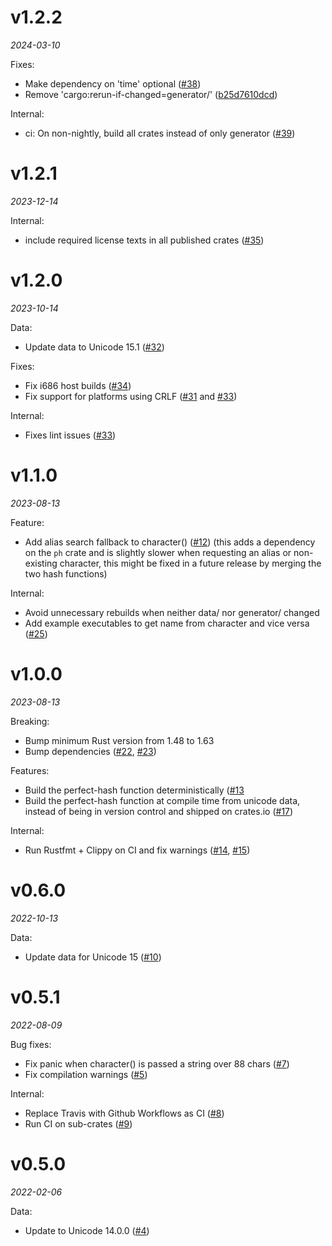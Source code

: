 # v1.2.2

*2024-03-10*

Fixes:

* Make dependency on 'time' optional ([#38](https://github.com/progval/unicode_names2/pull/38/))
* Remove 'cargo:rerun-if-changed=generator/' ([b25d7610dcd](https://github.com/progval/unicode_names2/commit/b25d7610dcdb1b4f8f0e461a8c7570370e55478f))

Internal:

* ci: On non-nightly, build all crates instead of only generator ([#39](https://github.com/progval/unicode_names2/pull/39))

# v1.2.1

*2023-12-14*

Internal:

* include required license texts in all published crates ([#35](https://github.com/progval/unicode_names2/pull/35))

# v1.2.0

*2023-10-14*

Data:

* Update data to Unicode 15.1 ([#32](https://github.com/progval/unicode_names2/pull/32))

Fixes:

* Fix i686 host builds ([#34](https://github.com/progval/unicode_names2/pull/34))
* Fix support for platforms using CRLF ([#31](https://github.com/progval/unicode_names2/pull/31) and [#33](https://github.com/progval/unicode_names2/pull/33))

Internal:

* Fixes lint issues ([#33](https://github.com/progval/unicode_names2/pull/33))

# v1.1.0

*2023-08-13*

Feature:

* Add alias search fallback to character() ([#12](https://github.com/progval/unicode_names2/pull/12))
  (this adds a dependency on the `ph` crate and is slightly slower when requesting an alias
  or non-existing character, this might be fixed in a future release by merging the two hash functions)

Internal:

* Avoid unnecessary rebuilds when neither data/ nor generator/ changed
* Add example executables to get name from character and vice versa ([#25](https://github.com/progval/unicode_names2/pull/15))

# v1.0.0

*2023-08-13*

Breaking:

* Bump minimum Rust version from 1.48 to 1.63
* Bump dependencies ([#22](https://github.com/progval/unicode_names2/pull/22), [#23](https://github.com/progval/unicode_names2/pull/23))

Features:

* Build the perfect-hash function deterministically ([#13](https://github.com/progval/unicode_names2/pull/13)
* Build the perfect-hash function at compile time from unicode data, instead of being
  in version control and shipped on crates.io ([#17](https://github.com/progval/unicode_names2/pull/17))

Internal:

* Run Rustfmt + Clippy on CI and fix warnings ([#14](https://github.com/progval/unicode_names2/pull/14), [#15](https://github.com/progval/unicode_names2/pull/15))

# v0.6.0

*2022-10-13*

Data:

* Update data for Unicode 15 ([#10](https://github.com/progval/unicode_names2/pull/10))

# v0.5.1

*2022-08-09*

Bug fixes:

* Fix panic when character() is passed a string over 88 chars ([#7](https://github.com/progval/unicode_names2/pull/7))
* Fix compilation warnings ([#5](https://github.com/progval/unicode_names2/pull/5))

Internal:

* Replace Travis with Github Workflows as CI ([#8](https://github.com/progval/unicode_names2/pull/8))
* Run CI on sub-crates ([#9](https://github.com/progval/unicode_names2/pull/9))

# v0.5.0

*2022-02-06*

Data:

* Update to Unicode 14.0.0 ([#4](https://github.com/progval/unicode_names2/pull/4))
